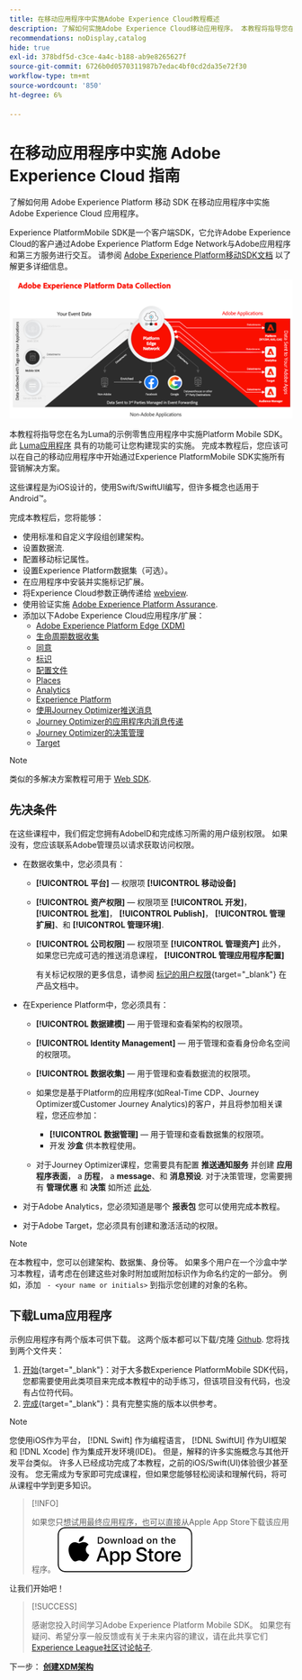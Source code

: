 ```yaml
---
title: 在移动应用程序中实施Adobe Experience Cloud教程概述
description: 了解如何实施Adobe Experience Cloud移动应用程序。 本教程将指导您在一个示例Swift应用程序中实施Experience Cloud应用程序。
recommendations: noDisplay,catalog
hide: true
exl-id: 378bdf5d-c3ce-4a4c-b188-ab9e8265627f
source-git-commit: 6726b0d0570311987b7edac4bf0cd2da35e72f30
workflow-type: tm+mt
source-wordcount: '850'
ht-degree: 6%

---
```


# 在移动应用程序中实施 Adobe Experience Cloud 指南

了解如何用 Adobe Experience Platform 移动 SDK 在移动应用程序中实施 Adobe Experience Cloud 应用程序。

Experience PlatformMobile SDK是一个客户端SDK，它允许Adobe Experience Cloud的客户通过Adobe Experience Platform Edge Network与Adobe应用程序和第三方服务进行交互。 请参阅 [Adobe Experience Platform移动SDK文档](https://developer.adobe.com/client-sdks/home/) 以了解更多详细信息。

![架构](assets/architecture.png)


本教程将指导您在名为Luma的示例零售应用程序中实施Platform Mobile SDK。 此 [Luma应用程序](https://github.com/Adobe-Marketing-Cloud/Luma-iOS-Mobile-App) 具有的功能可让您构建现实的实施。 完成本教程后，您应该可以在自己的移动应用程序中开始通过Experience PlatformMobile SDK实施所有营销解决方案。

这些课程是为iOS设计的，使用Swift/SwiftUI编写，但许多概念也适用于Android™。

完成本教程后，您将能够：

* 使用标准和自定义字段组创建架构。
* 设置数据流.
* 配置移动标记属性。
* 设置Experience Platform数据集（可选）。
* 在应用程序中安装并实施标记扩展。
* 将Experience Cloud参数正确传递给 [webview](web-views.md).
* 使用验证实施 [Adobe Experience Platform Assurance](assurance.md).
* 添加以下Adobe Experience Cloud应用程序/扩展：
   * [Adobe Experience Platform Edge (XDM)](events.md)
   * [生命周期数据收集](lifecycle-data.md)
   * [同意](consent.md)
   * [标识](identity.md)
   * [配置文件](profile.md)
   * [Places](places.md)
   * [Analytics](analytics.md)
   * [Experience Platform](platform.md)
   * [使用Journey Optimizer推送消息](journey-optimizer-push.md)
   * [Journey Optimizer的应用程序内消息传递](journey-optimizer-inapp.md)
   * [Journey Optimizer的决策管理](journey-optimizer-offers.md)
   * [Target](target.md)


>[!NOTE]
>
>类似的多解决方案教程可用于 [Web SDK](../tutorial-web-sdk/overview.md).

## 先决条件

在这些课程中，我们假定您拥有AdobeID和完成练习所需的用户级别权限。 如果没有，您应该联系Adobe管理员以请求获取访问权限。

* 在数据收集中，您必须具有：
   * **[!UICONTROL 平台]** — 权限项 **[!UICONTROL 移动设备]**
   * **[!UICONTROL 资产权限]** — 权限项至 **[!UICONTROL 开发]**， **[!UICONTROL 批准]**， **[!UICONTROL Publish]**， **[!UICONTROL 管理扩展]**、和 **[!UICONTROL 管理环境]**.
   * **[!UICONTROL 公司权限]** — 权限项至 **[!UICONTROL 管理资产]** 此外，如果您已完成可选的推送消息课程， **[!UICONTROL 管理应用程序配置]**

     有关标记权限的更多信息，请参阅 [标记的用户权限](https://experienceleague.adobe.com/docs/experience-platform/tags/admin/user-permissions.html?lang=zh-Hans){target="_blank"} 在产品文档中。
* 在Experience Platform中，您必须具有：
   * **[!UICONTROL 数据建模]** — 用于管理和查看架构的权限项。
   * **[!UICONTROL Identity Management]** — 用于管理和查看身份命名空间的权限项。
   * **[!UICONTROL 数据收集]** — 用于管理和查看数据流的权限项。

   * 如果您是基于Platform的应用程序(如Real-Time CDP、Journey Optimizer或Customer Journey Analytics)的客户，并且将参加相关课程，您还应参加：
      * **[!UICONTROL 数据管理]** — 用于管理和查看数据集的权限项。
      * 开发 **沙盒** 供本教程使用。

   * 对于Journey Optimizer课程，您需要具有配置 **推送通知服务** 并创建 **应用程序表面**， a **历程**， a **message**、和 **消息预设**. 对于决策管理，您需要拥有 **管理优惠** 和 **决策** 如所述 [此处](https://experienceleague.adobe.com/docs/journey-optimizer/using/access-control/privacy/high-low-permissions.html?lang=en#decisions-permissions).

* 对于Adobe Analytics，您必须知道是哪个 **报表包** 您可以使用完成本教程。

* 对于Adobe Target，您必须具有创建和激活活动的权限。


>[!NOTE]
>
>在本教程中，您可以创建架构、数据集、身份等。 如果多个用户在一个沙盒中学习本教程，请考虑在创建这些对象时附加或附加标识作为命名约定的一部分。 例如，添加 ` - <your name or initials>` 到指示您创建的对象的名称。


## 下载Luma应用程序

示例应用程序有两个版本可供下载。 这两个版本都可以下载/克隆 [Github](https://github.com/Adobe-Marketing-Cloud/Luma-iOS-Mobile-App). 您将找到两个文件夹：


1. [开始](https://github.com/Adobe-Marketing-Cloud/Luma-iOS-Mobile-App){target="_blank"}：对于大多数Experience PlatformMobile SDK代码，您都需要使用此类项目来完成本教程中的动手练习，但该项目没有代码，也没有占位符代码。
1. [完成](https://github.com/Adobe-Marketing-Cloud/Luma-iOS-Mobile-App){target="_blank"}：具有完整实施的版本以供参考。

>[!NOTE]
>
>您使用iOS作为平台， [!DNL Swift] 作为编程语言， [!DNL SwiftUI] 作为UI框架和 [!DNL Xcode] 作为集成开发环境(IDE)。 但是，解释的许多实施概念与其他开发平台类似。 许多人已经成功完成了本教程，之前的iOS/Swift(UI)体验很少甚至没有。 您无需成为专家即可完成课程，但如果您能够轻松阅读和理解代码，将可从课程中学到更多知识。

>[!INFO]
>
>如果您只想试用最终应用程序，也可以直接从Apple App Store下载该应用程序。
>[![下载](assets/download-app.svg)](https://apps.apple.com/us/app/luma-app/id6466588487)


让我们开始吧！

>[!SUCCESS]
>
>感谢您投入时间学习Adobe Experience Platform Mobile SDK。 如果您有疑问、希望分享一般反馈或有关于未来内容的建议，请在此共享它们 [Experience League社区讨论帖子](https://experienceleaguecommunities.adobe.com/t5/adobe-experience-platform-data/tutorial-discussion-implement-adobe-experience-cloud-in-mobile/td-p/443796).

下一步： **[创建XDM架构](create-schema.md)**
